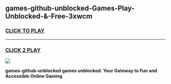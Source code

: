 
## games-github-unblocked-Games-Play-Unblocked-&-Free-3xwcm
<h3>
<a href="https://premium76.site?title=games-github-unblocked&ref=24A">CLICK TO PLAY</a></h3>
<hr>

<h3>
<a href="https://premium76.site?title=games-github-unblocked&ref=24A">CLICK 2 PLAY</a>
  
</h3>

<a href="https://premium76.site?title=games-github-unblocked&ref=24A"><img src="https://clearcache.store/games.png"></a>


**games-github-unblocked games unblocked: Your Gateway to Fun and Accessible Online Gaming**
